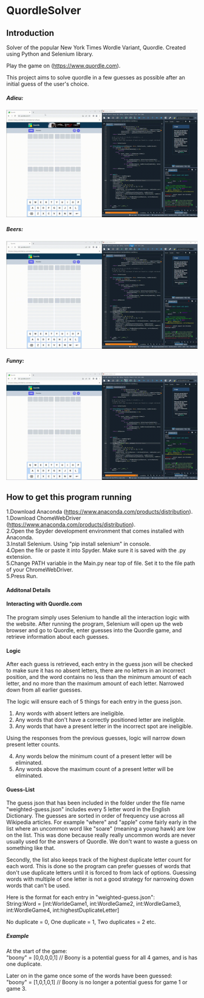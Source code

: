 # QuordleSolver

## Introduction
Solver of the popular New York Times Wordle Variant, Quordle. Created using Python and Selenium library. 

Play the game on (https://www.quordle.com).  

This project aims to solve quordle in a few guesses as possible after an initial guess of the user's choice. 

##### Adieu:
![QuordleGif1](https://github.com/KyleJamesKilty/QuordleSolver/blob/Images/QuordleGifs/2022-09-22%2016-59-27(1).gif)
##### Beers:
![QuordleGif2](https://github.com/KyleJamesKilty/QuordleSolver/blob/Images/QuordleGifs/2022-09-22%2017-00-50(1).gif)
##### Funny:
![QuordleGif2](https://github.com/KyleJamesKilty/QuordleSolver/blob/Images/QuordleGifs/2022-09-22%2017-02-19.gif)

## How to get this program running
1.Download Anaconda (https://www.anaconda.com/products/distribution).  
1.Download ChomeWebDriver (https://www.anaconda.com/products/distribution).  
2.Open the Spyder development environment that comes installed with Anaconda.  
3.Install Selenium. Using "pip install selenium" in console.  
4.Open the file or paste it into Spyder. Make sure it is saved with the .py extension.  
5.Change PATH variable in the Main.py near top of file. Set it to the file path of your ChromeWebDriver.  
5.Press Run.   

#### Additonal Details
#### Interacting with Quordle.com
The program simply uses Selenium to handle all the interaction logic with the website. After running the program, Selenium will open up the web browser and go to Quordle, enter guesses into the Quordle game, and retrieve information about each guesses.

#### Logic
After each guess is retrieved, each entry in the guess json will be checked to make sure it has no absent letters, there are no letters in an incorrect position, and the word contains no less than the minimum amount of each letter, and no more than the maximum amount of each letter. Narrowed down from all earlier guesses.

The logic will ensure each of 5 things for each entry in the guess json.  
1. Any words with absent letters are ineligible.  
2. Any words that don't have a correctly positioned letter are ineligble.  
3. Any words that have a present letter in the incorrect spot are ineligible.  

Using the responses from the previous guesses, logic will narrow down present letter counts.  

4. Any words below the minimum count of a present letter will be eliminated.  
5. Any words above the maximum count of a present letter will be eliminated.  

#### Guess-List
The guess json that has been included in the folder under the file name "weighted-guess.json" includes every 5 letter word in the English Dictionary. The guesses are sorted in order of frequency use across all Wikipedia articles. For example "where" and "apple" come fairly early in the list where an uncommon word like "soare" (meaning a young hawk) are low on the list. This was done because really really uncommon words are never usually used for the answers of Quordle. We don't want to waste a guess on something like that.

Secondly, the list also keeps track of the highest duplicate letter count for each word. This is done so the program can prefer guesses of words that don't use duplicate letters until it is forced to from lack of options. Guessing words with multiple of one letter is not a good strategy for narrowing down words that can't be used.

Here is the format for each entry in "weighted-guess.json":   
String:Word = [int:WorldeGame1, int:WordleGame2, int:WordleGame3, int:WordleGame4, int:highestDuplicateLetter]  

No duplicate = 0, One duplicate = 1, Two duplicates = 2 etc.  

##### Example  
At the start of the game:  
"boony" = [0,0,0,0,1] // Boony is a potential guess for all 4 games, and is has one duplicate.  


Later on in the game once some of the words have been guessed:  
"boony" = [1,0,1,0,1] // Boony is no longer a potential guess for game 1 or game 3. 

